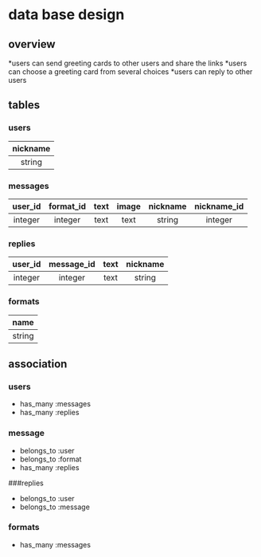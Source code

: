 # data base design

## overview
*users can send greeting cards to other users and share the links
*users can choose a greeting card from several choices
*users can reply to other users

## tables

### users
|nickname|
|:---:|
|string|

### messages
|user_id|format_id|text|image|nickname|nickname_id|
|:---:|:---:|:---:|:---:|:---:|:---:|
|integer|integer|text|text|string|integer|

### replies
|user_id|message_id|text|nickname|
|:---:|:---:|:---:|:---:|
|integer|integer|text|string|

### formats
|name|
|:---:|
|string|

## association
### users
* has_many :messages
* has_many :replies

### message
* belongs_to :user
* belongs_to :format
* has_many :replies

###replies
* belongs_to :user
* belongs_to :message

### formats
* has_many :messages
